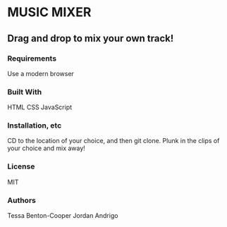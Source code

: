 # MUSIC MIXER
## Drag and drop to mix your own track!

### Requirements
Use a modern browser

### Built With
HTML
CSS
JavaScript

### Installation, etc
CD to the location of your choice, and then git clone. 
Plunk in the clips of your choice and mix away!

### License
MIT

### Authors
Tessa Benton-Cooper
Jordan Andrigo
